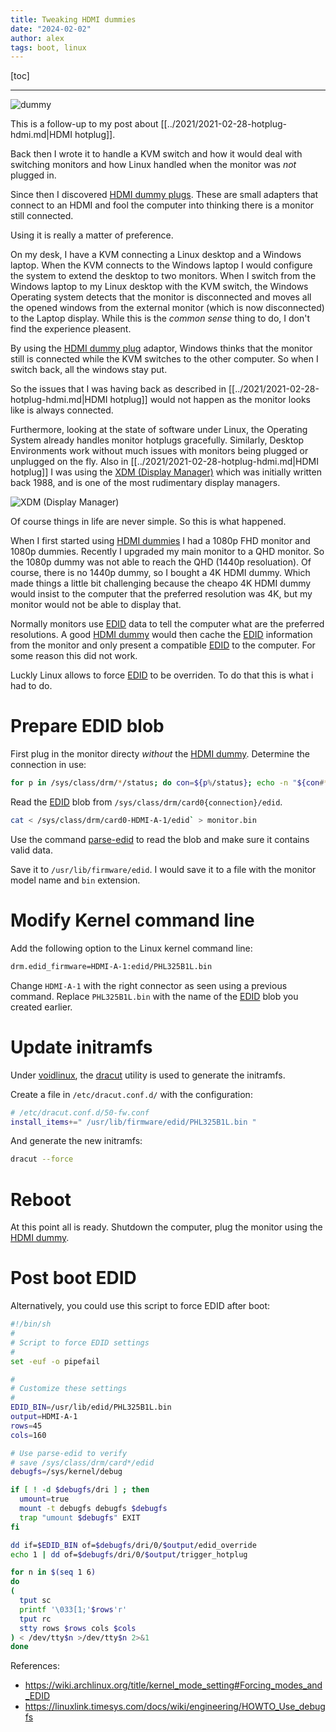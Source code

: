 ```yaml
---
title: Tweaking HDMI dummies
date: "2024-02-02"
author: alex
tags: boot, linux
---
```

[toc]
***

![dummy]({static}/images/2024/dummy.png)

This is a follow-up to my post about [[../2021/2021-02-28-hotplug-hdmi.md|HDMI hotplug]].

Back then I wrote it to handle a KVM switch and how it would deal with switching
monitors and how Linux handled when the monitor was *not* plugged in.

Since then I discovered [HDMI dummy plugs][dummies].  These are small adapters that
connect to an HDMI and fool the computer into thinking there is a monitor still
connected.

Using it is really a matter of preference.

On my desk, I have a KVM connecting a Linux desktop and a Windows laptop.  When the KVM
connects to the Windows laptop I would configure the system to extend the desktop to
two monitors.  When I switch from the Windows laptop to my Linux desktop with the
KVM switch, the Windows Operating system detects that the monitor is disconnected
and moves all the opened windows from the external monitor (which is now disconnected)
to the Laptop display.  While this is the _common sense_ thing to do, I don't find
the experience pleasent.

By using the [HDMI dummy plug][dummies] adaptor, Windows thinks that the monitor
still is connected while the KVM switches to the other computer.  So when
I switch back, all the windows stay put.

So the issues that I was having back as described in [[../2021/2021-02-28-hotplug-hdmi.md|HDMI hotplug]]
would not happen as the monitor looks like is always connected.

Furthermore, looking at the state of software under Linux, the Operating System
already handles monitor hotplugs gracefully.  Similarly, Desktop Environments 
work without much issues with monitors being plugged or unplugged on the fly.
Also in [[../2021/2021-02-28-hotplug-hdmi.md|HDMI hotplug]] I was using the
[XDM (Display Manager)][XDM] which was initially written back 1988, and
is one of the most rudimentary display managers.

![XDM (Display Manager)]({static}/images/2024/xdm.png)

Of course things in life are never simple.  So this is what happened.

When I first started using [HDMI dummies][dummies] I had a 1080p FHD monitor and 1080p
dummies.  Recently I upgraded my main monitor to a QHD monitor.  So the 1080p dummy
was not able to reach the QHD (1440p resoluation).  Of course, there is no 
1440p dummy, so I bought a 4K HDMI dummy.  Which made things a little bit challenging
because the cheapo 4K HDMI dummy would insist to the computer that the preferred
resolution was 4K, but my monitor would not be able to display that.

Normally monitors use [EDID][EDID] data to tell the computer what are the preferred
resolutions.  A good [HDMI dummy][dummies] would then cache the [EDID][EDID] information
from the monitor and only present a compatible [EDID][EDID] to the computer.  For some
reason this did not work.

Luckly Linux allows to force [EDID][EDID] to be overriden.  To do that this is
what i had to do.

# Prepare EDID blob

First plug in the monitor directy *without* the [HDMI dummy][dummies].  Determine
the connection in use:

```bash
for p in /sys/class/drm/*/status; do con=${p%/status}; echo -n "${con#*/card?-}: "; cat $p; done
```

Read the [EDID][EDID] blob from `/sys/class/drm/card0{connection}/edid`.

```bash
cat < /sys/class/drm/card0-HDMI-A-1/edid` > monitor.bin
```

Use the command [parse-edid][man-parse-edid] to read the blob and make sure it
contains valid data.

Save it to `/usr/lib/firmware/edid`.  I would save it to a file with the
monitor model name and `bin` extension.


# Modify Kernel command line

Add the following option to the Linux kernel command line:

```bash
drm.edid_firmware=HDMI-A-1:edid/PHL325B1L.bin
```

Change `HDMI-A-1` with the right connector as seen using a previous command.
Replace `PHL325B1L.bin` with the name of the [EDID][EDID] blob you created earlier.

# Update initramfs

Under [voidlinux][void], the [dracut][man-dracut] utility is used to generate the
initramfs.

Create a file in `/etc/dracut.conf.d/` with the configuration:

```bash
# /etc/dracut.conf.d/50-fw.conf 
install_items+=" /usr/lib/firmware/edid/PHL325B1L.bin "

```

And generate the new initramfs:

```bash
dracut --force
```

# Reboot

At this point all is ready.  Shutdown the computer, plug the monitor
using the [HDMI dummy][dummies].

# Post boot EDID

Alternatively, you could use this script to force EDID after boot:

```bash
#!/bin/sh
#
# Script to force EDID settings
#
set -euf -o pipefail

#
# Customize these settings
#
EDID_BIN=/usr/lib/edid/PHL325B1L.bin
output=HDMI-A-1
rows=45
cols=160

# Use parse-edid to verify
# save /sys/class/drm/card*/edid
debugfs=/sys/kernel/debug

if [ ! -d $debugfs/dri ] ; then
  umount=true
  mount -t debugfs debugfs $debugfs
  trap "umount $debugfs" EXIT
fi

dd if=$EDID_BIN of=$debugfs/dri/0/$output/edid_override
echo 1 | dd of=$debugfs/dri/0/$output/trigger_hotplug

for n in $(seq 1 6)
do
(
  tput sc
  printf '\033[1;'$rows'r'
  tput rc
  stty rows $rows cols $cols
) < /dev/tty$n >/dev/tty$n 2>&1
done
```

References:

- https://wiki.archlinux.org/title/kernel_mode_setting#Forcing_modes_and_EDID
- https://linuxlink.timesys.com/docs/wiki/engineering/HOWTO_Use_debugfs

 [dummies]: https://en-wiki.ikoula.com/en/HDMI_display_emulator
 [XDM]: https://en.wikipedia.org/wiki/XDM_(display_manager)
 [EDID]: https://en.wikipedia.org/wiki/Extended_Display_Identification_Data
 [read-edid]: http://www.polypux.org/projects/read-edid/
 [man-parse-edid]: https://manpages.debian.org/wheezy/read-edid/parse-edid.1
 [void]: https://voidlinux.org/
 [man-dracut]: https://man7.org/linux/man-pages/man8/dracut.8.html
 
 

